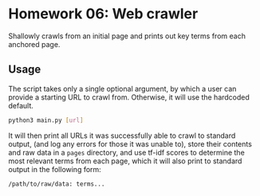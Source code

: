 # Homework 06: Web crawler

Shallowly crawls from an initial page and prints out key terms from each
anchored page.

## Usage

The script takes only a single optional argument, by which a user can provide
a starting URL to crawl from. Otherwise, it will use the hardcoded default.

```sh
python3 main.py [url]
```

It will then print all URLs it was successfully able to crawl to standard
output, (and log any errors for those it was unable to), store their contents
and raw data in a `pages` directory, and use tf-idf scores to determine the
most relevant terms from each page, which it will also print to standard output
in the following form:

```
/path/to/raw/data: terms...
```